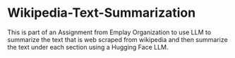 # Wikipedia-Text-Summarization
This is part of an Assignment from Emplay Organization to use LLM to summarize the text that is web scraped from wikipedia and then summarize the text under each section using a Hugging Face LLM.
